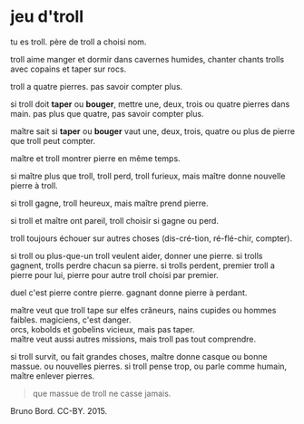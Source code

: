 # jeu d'troll

tu es troll. père de troll a choisi nom.

troll aime manger et dormir dans cavernes humides, chanter chants trolls avec copains et taper sur rocs.

troll a quatre pierres. pas savoir compter plus.

si troll doit **taper** ou **bouger**, mettre une, deux, trois ou quatre pierres dans main. pas plus que quatre, pas savoir compter plus.

maître sait si **taper** ou **bouger** vaut une, deux, trois, quatre ou plus de pierre que troll peut compter.

maître et troll montrer pierre en même temps.

si maître plus que troll, troll perd, troll furieux, mais maître donne nouvelle pierre à troll.

si troll gagne, troll heureux, mais maître prend pierre.

si troll et maître ont pareil, troll choisir si gagne ou perd.

troll toujours échouer sur autres choses (dis-cré-tion, ré-flé-chir, compter).

si troll ou plus-que-un troll veulent aider, donner une pierre. si trolls gagnent, trolls perdre chacun sa pierre. si trolls perdent, premier troll a pierre pour lui, pierre pour autre troll choisi par premier.

duel c'est pierre contre pierre. gagnant donne pierre à perdant.

maître veut que troll tape sur elfes crâneurs, nains cupides ou hommes faibles. magiciens, c'est danger.  
orcs, kobolds et gobelins vicieux, mais pas taper.  
maître veut aussi autres missions, mais troll pas tout comprendre.

si troll survit, ou fait grandes choses, maître donne casque ou bonne massue. ou nouvelles pierres. si troll pense trop, ou parle comme humain, maître enlever pierres.

> que massue de troll ne casse jamais.

Bruno Bord. CC-BY. 2015.
